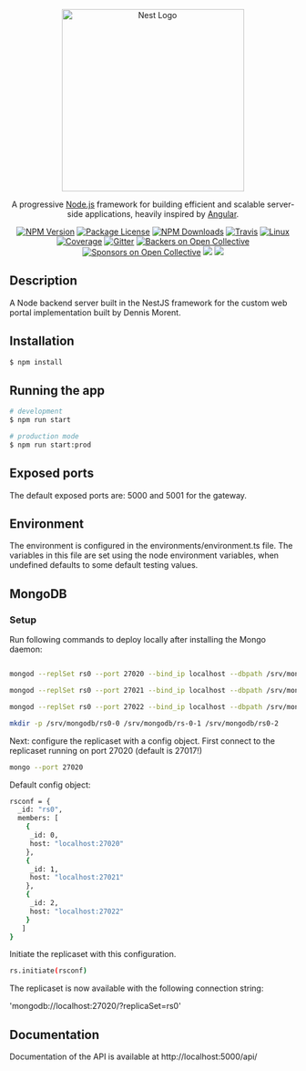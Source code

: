 <p align="center">
  <a href="http://nestjs.com/" target="blank"><img src="https://nestjs.com/img/logo_text.svg" width="320" alt="Nest Logo" /></a>
</p>

[travis-image]: https://api.travis-ci.org/nestjs/nest.svg?branch=master
[travis-url]: https://travis-ci.org/nestjs/nest
[linux-image]: https://img.shields.io/travis/nestjs/nest/master.svg?label=linux
[linux-url]: https://travis-ci.org/nestjs/nest
  
  <p align="center">A progressive <a href="http://nodejs.org" target="blank">Node.js</a> framework for building efficient and scalable server-side applications, heavily inspired by <a href="https://angular.io" target="blank">Angular</a>.</p>
    <p align="center">
<a href="https://www.npmjs.com/~nestjscore"><img src="https://img.shields.io/npm/v/@nestjs/core.svg" alt="NPM Version" /></a>
<a href="https://www.npmjs.com/~nestjscore"><img src="https://img.shields.io/npm/l/@nestjs/core.svg" alt="Package License" /></a>
<a href="https://www.npmjs.com/~nestjscore"><img src="https://img.shields.io/npm/dm/@nestjs/core.svg" alt="NPM Downloads" /></a>
<a href="https://travis-ci.org/nestjs/nest"><img src="https://api.travis-ci.org/nestjs/nest.svg?branch=master" alt="Travis" /></a>
<a href="https://travis-ci.org/nestjs/nest"><img src="https://img.shields.io/travis/nestjs/nest/master.svg?label=linux" alt="Linux" /></a>
<a href="https://coveralls.io/github/nestjs/nest?branch=master"><img src="https://coveralls.io/repos/github/nestjs/nest/badge.svg?branch=master#5" alt="Coverage" /></a>
<a href="https://gitter.im/nestjs/nestjs?utm_source=badge&utm_medium=badge&utm_campaign=pr-badge&utm_content=body_badge"><img src="https://badges.gitter.im/nestjs/nestjs.svg" alt="Gitter" /></a>
<a href="https://opencollective.com/nest#backer"><img src="https://opencollective.com/nest/backers/badge.svg" alt="Backers on Open Collective" /></a>
<a href="https://opencollective.com/nest#sponsor"><img src="https://opencollective.com/nest/sponsors/badge.svg" alt="Sponsors on Open Collective" /></a>
  <a href="https://paypal.me/kamilmysliwiec"><img src="https://img.shields.io/badge/Donate-PayPal-dc3d53.svg"/></a>
  <a href="https://twitter.com/nestframework"><img src="https://img.shields.io/twitter/follow/nestframework.svg?style=social&label=Follow"></a>
</p>
  <!--[![Backers on Open Collective](https://opencollective.com/nest/backers/badge.svg)](https://opencollective.com/nest#backer)
  [![Sponsors on Open Collective](https://opencollective.com/nest/sponsors/badge.svg)](https://opencollective.com/nest#sponsor)-->

## Description

A Node backend server built in the NestJS framework for the custom web portal implementation built by Dennis Morent.

## Installation

```bash
$ npm install
```

## Running the app

```bash
# development
$ npm run start

# production mode
$ npm run start:prod
```

## Exposed ports
The default exposed ports are: 5000 and 5001 for the gateway.

## Environment
The environment is configured in the environments/environment.ts file.
The variables in this file are set using the node environment variables, when undefined defaults to some default testing values.

## MongoDB


### Setup


Run following commands to deploy locally after installing the Mongo daemon:

```bash

mongod --replSet rs0 --port 27020 --bind_ip localhost --dbpath /srv/mongodb/rs0-0 

mongod --replSet rs0 --port 27021 --bind_ip localhost --dbpath /srv/mongodb/rs0-1  

mongod --replSet rs0 --port 27022 --bind_ip localhost --dbpath /srv/mongodb/rs0-2 

mkdir -p /srv/mongodb/rs0-0 /srv/mongodb/rs-0-1 /srv/mongodb/rs0-2

```

Next: configure the replicaset with a config object.
First connect to the replicaset running on port 27020 (default is 27017!)


``` bash
mongo --port 27020
```

Default config object:

``` bash
rsconf = {
  _id: "rs0",
  members: [
    {
     _id: 0,
     host: "localhost:27020"
    },
    {
     _id: 1,
     host: "localhost:27021"
    },
    {
     _id: 2,
     host: "localhost:27022"
    }
   ]
}
```


Initiate the replicaset with this configuration.

``` bash
rs.initiate(rsconf)
```

The replicaset is now available with the following connection string:

'mongodb://localhost:27020/?replicaSet=rs0'

## Documentation

Documentation of the API is available at http://localhost:5000/api/

